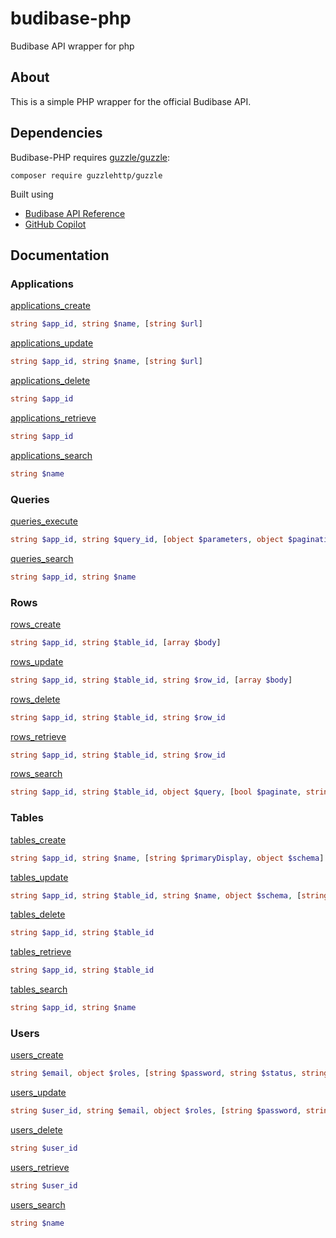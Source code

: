 # budibase-php

Budibase API wrapper for php

## About

This is a simple PHP wrapper for the official Budibase API.

## Dependencies

Budibase-PHP requires [guzzle/guzzle](https://github.com/guzzle/guzzle):

```Shell
composer require guzzlehttp/guzzle
```

Built using

- [Budibase API Reference](https://docs.budibase.com/reference)
- [GitHub Copilot](https://copilot.github.com/)

## Documentation

### Applications

[applications_create](https://docs.budibase.com/reference/post_applications)

```php
string $app_id, string $name, [string $url]
```

[applications_update](https://docs.budibase.com/reference/put_applications-appid)

```php
string $app_id, string $name, [string $url]
```

[applications_delete](https://docs.budibase.com/reference/delete_applications-appid)

```php
string $app_id
```

[applications_retrieve](https://docs.budibase.com/reference/get_applications-appid)

```php
string $app_id
```

[applications_search](https://docs.budibase.com/reference/post_applications-search)

```php
string $name
```

### Queries

[queries_execute](https://docs.budibase.com/reference/post_queries-queryid)

```php
string $app_id, string $query_id, [object $parameters, object $pagination]
```

[queries_search](https://docs.budibase.com/reference/post_queries-search)

```php
string $app_id, string $name
```

### Rows

[rows_create](https://docs.budibase.com/reference/post_tables-tableid-rows)

```php
string $app_id, string $table_id, [array $body]
```

[rows_update](https://docs.budibase.com/reference/put_tables-tableid-rows-rowid)

```php
string $app_id, string $table_id, string $row_id, [array $body]
```

[rows_delete](https://docs.budibase.com/reference/delete_tables-tableid-rows-rowid)

```php
string $app_id, string $table_id, string $row_id
```

[rows_retrieve](https://docs.budibase.com/reference/get_tables-tableid-rows-rowid)

```php
string $app_id, string $table_id, string $row_id
```

[rows_search](https://docs.budibase.com/reference/post_tables-tableid-rows-search)

```php
string $app_id, string $table_id, object $query, [bool $paginate, string|int $bookmark, int $limit, object $sort]
```

### Tables

[tables_create](https://docs.budibase.com/reference/post_tables)

```php
string $app_id, string $name, [string $primaryDisplay, object $schema]
```

[tables_update](https://docs.budibase.com/reference/put_tables-tableid)

```php
string $app_id, string $table_id, string $name, object $schema, [string $primaryDisplay]
```

[tables_delete](https://docs.budibase.com/reference/delete_tables-tableid)

```php
string $app_id, string $table_id
```

[tables_retrieve](https://docs.budibase.com/reference/get_tables-tableid)

```php
string $app_id, string $table_id
```

[tables_search](https://docs.budibase.com/reference/post_tables-search)

```php
string $app_id, string $name
```

### Users

[users_create](https://docs.budibase.com/reference/post_users)

```php
string $email, object $roles, [string $password, string $status, string $firstName, string $lastName, bool $forceResetPassword, object $builder, object $admin]
```

[users_update](https://docs.budibase.com/reference/put_users-userid)

```php
string $user_id, string $email, object $roles, [string $password, string $status, string $firstName, string $lastName, bool $forceResetPassword, object $builder, object $admin]
```

[users_delete](https://docs.budibase.com/reference/delete_users-userid)

```php
string $user_id
```

[users_retrieve](https://docs.budibase.com/reference/get_users-userid)

```php
string $user_id
```

[users_search](https://docs.budibase.com/reference/post_users-search)

```php
string $name
```
